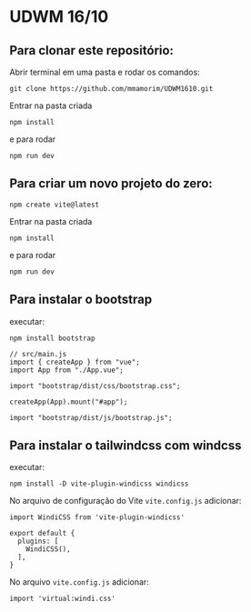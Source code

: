 # UDWM 16/10

## Para clonar este repositório:

Abrir terminal em uma pasta e rodar os comandos:

```git clone https://github.com/mmamorim/UDWM1610.git```

Entrar na pasta criada

```npm install```

e para rodar 

```npm run dev```

## Para criar um novo projeto do zero:

```npm create vite@latest```

Entrar na pasta criada

```npm install```

e para rodar 

```npm run dev```


## Para instalar o bootstrap

executar: 

```npm install bootstrap```

```
// src/main.js
import { createApp } from "vue";
import App from "./App.vue";

import "bootstrap/dist/css/bootstrap.css";

createApp(App).mount("#app");

import "bootstrap/dist/js/bootstrap.js";
```

## Para instalar o tailwindcss com windcss

executar: 

```npm install -D vite-plugin-windicss windicss```

No arquivo de configuração do Vite ```vite.config.js``` adicionar:

```
import WindiCSS from 'vite-plugin-windicss'

export default {
  plugins: [
    WindiCSS(),
  ],
}
```
No arquivo ```vite.config.js``` adicionar:

```
import 'virtual:windi.css'
```